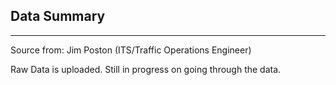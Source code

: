## Data Summary  
  ---------------------------------------
Source from: Jim Poston (ITS/Traffic Operations Engineer)

Raw Data is uploaded. Still in progress on going through the data.